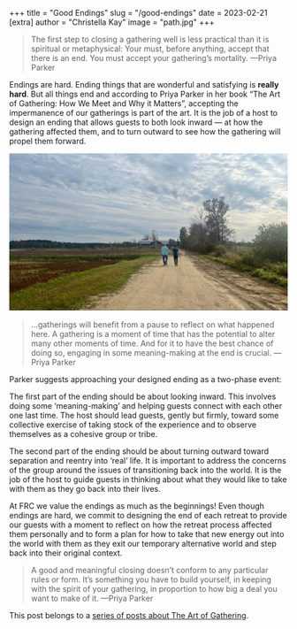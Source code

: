 +++
title = "Good Endings"
slug = "/good-endings"
date = 2023-02-21
[extra]
author = "Christella Kay"
image = "path.jpg"
+++

> The first step to closing a gathering well is less practical than it is spiritual or metaphysical: Your must, before anything, accept that there is an end. You must accept your gathering’s mortality. &mdash;Priya Parker

Endings are hard. Ending things that are wonderful and satisfying is **really hard**. But all things end and according to Priya Parker in her book “The Art of Gathering: How We Meet and Why it Matters”, accepting the impermanence of our gatherings is part of the art. It is the job of a host to design an ending that allows guests to both look inward &mdash; at how the gathering affected them, and to turn outward to see how the gathering will propel them forward.

![Walking along a path](path.jpg)

> …gatherings will benefit from a pause to reflect on what happened here. A gathering is a moment of time that has the potential to alter many other moments of time. And for it to have the best chance of doing so, engaging in some meaning-making at the end is crucial. &mdash;Priya Parker

Parker suggests approaching your designed ending as a two-phase event:

The first part of the ending should be about looking inward. This involves doing some ‘meaning-making’ and helping guests connect with each other one last time. The host should lead guests, gently but firmly, toward some collective exercise of taking stock of the experience and to observe themselves as a cohesive group or tribe.

The second part of the ending should be about turning outward toward separation and reentry into ‘real’ life. It is important to address the concerns of the group around the issues of transitioning back into the world. It is the job of the host to guide guests in thinking about what they would like to take with them as they go back into their lives. 

At FRC we value the endings as much as the beginnings! Even though endings are hard, we commit to designing the end of each retreat to provide our guests with a moment to reflect on how the retreat process affected them personally and to form a plan for how to take that new energy out into the world with them as they exit our temporary alternative world and step back into their original context.

> A good and meaningful closing doesn’t conform to any particular rules or form. It’s something you have to build yourself, in keeping with the spirit of your gathering, in proportion to how big a deal you want to make of it. &mdash;Priya Parker

This post belongs to a [series of posts about The Art of Gathering](/blog/the-art-of-gathering-introduction/#more-in-this-series).
